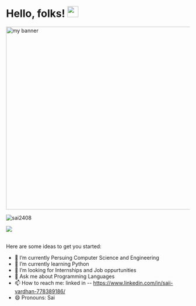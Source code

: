 # Hello, folks! <img src="https://raw.githubusercontent.com/MartinHeinz/MartinHeinz/master/wave.gif" width="30px">

<!-- Display picture -->
<img src="https://user-images.githubusercontent.com/57175225/159132079-65cac7e8-a9dd-4e62-8a77-8919357c7df3.png" alt="my banner" width="1100" height="500">

<!-- no of vies of our account -->
<p align="left"> 
<img src="https://komarev.com/ghpvc/?username=sai2408&label=Views&color=blue&style=plastic" alt="sai2408" />
 </p>
 
 
 <!-- Code for graphical representation of languaes used -->
 <a href="https://github.com/sai2408">
  <img align="center" src="https://github-readme-stats.vercel.app/api/top-langs/?username=sai2408&theme=light&hide_langs_below=1" />
</a>


<br>
<br>


Here are some ideas to get you started:

- 🔭 I’m currently Persuing Computer Science and Engineering
- 🌱 I’m currently learning Python
- 🤔 I’m looking for Internships and Job oppurtunities
- 💬 Ask me about Programming Languages
- 📫 How to reach me: linked in -- https://www.linkedin.com/in/saii-vardhan-778389186/
- 😄 Pronouns: Sai

